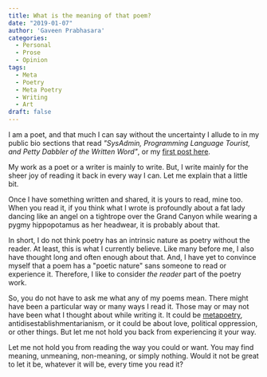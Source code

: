 ```yaml
---
title: What is the meaning of that poem?
date: "2019-01-07"
author: 'Gaveen Prabhasara'
categories:
  - Personal
  - Prose
  - Opinion
tags:
  - Meta
  - Poetry
  - Meta Poetry
  - Writing
  - Art
draft: false
---
```


I am a poet, and that much I can say without the uncertainty I allude to in my public bio sections that read *"SysAdmin, Programming Language Tourist, and Petty Dabbler of the Written Word"*, or my [first post here](http://gaveen.me/2019/01/here-we-go/).

My work as a poet or a writer is mainly to write. But, I write mainly for the sheer joy of reading it back in every way I can. Let me explain that a little bit.

Once I have something written and shared, it is yours to read, mine too. When you read it, if you think what I wrote is profoundly about a fat lady dancing like an angel on a tightrope over the Grand Canyon while wearing a pygmy hippopotamus as her headwear, it is probably about that.

In short, I do not think poetry has an intrinsic nature as poetry without the reader. At least, this is what I currently believe. Like many before me, I also have thought long and often enough about that. And, I have yet to convince myself that a poem has a "poetic nature" sans someone to read or experience it. Therefore, I like to consider *the reader* part of the poetry work.

So, you do not have to ask me what any of my poems mean. There might have been a particular way or many ways I read it. Those may or may not have been what I thought about while writing it. It could be [metapoetry](https://en.wiktionary.org/wiki/metapoetry), antidisestablishmentarianism, or it could be about love, political oppression, or other things. But let me not hold you back from experiencing it your way.

Let me not hold you from reading the way you could or want. You may find meaning, unmeaning, non-meaning, or simply nothing. Would it not be great to let it be, whatever it will be, every time you read it?